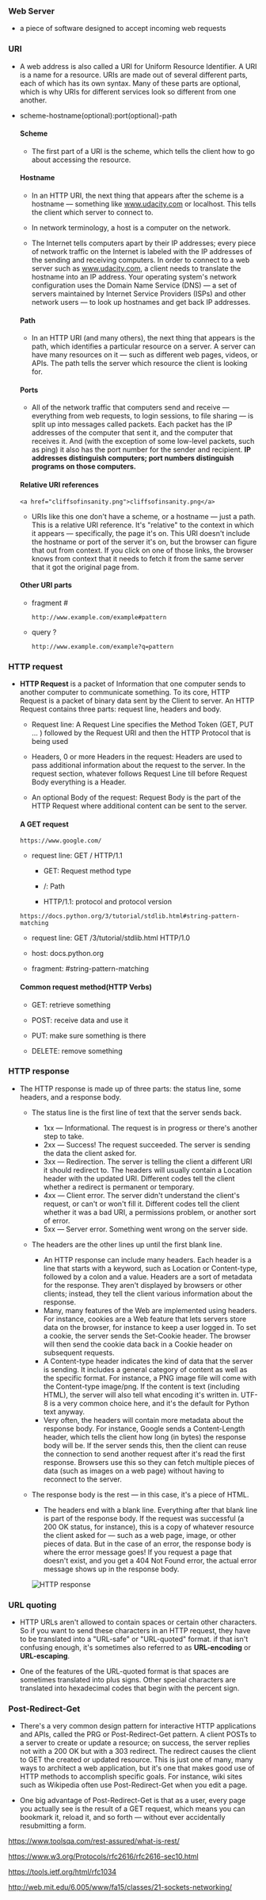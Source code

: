 ### Web Server

- a piece of software designed to accept incoming web requests

### URI

- A web address is also called a URI for Uniform Resource Identifier. A URI is a name for a resource. URIs are made out of several different parts, each of which has its own syntax. Many of these parts are optional, which is why URIs for different services look so different from one another.

- scheme-hostname(optional):port(optional)-path

  #### Scheme

  - The first part of a URI is the scheme, which tells the client how to go about accessing the resource.

  #### Hostname

  - In an HTTP URI, the next thing that appears after the scheme is a hostname — something like www.udacity.com or localhost. This tells the client which server to connect to.

  - In network terminology, a host is a computer on the network.

  - The Internet tells computers apart by their IP addresses; every piece of network traffic on the Internet is labeled with the IP addresses of the sending and receiving computers. In order to connect to a web server such as www.udacity.com, a client needs to translate the hostname into an IP address. Your operating system's network configuration uses the Domain Name Service (DNS) — a set of servers maintained by Internet Service Providers (ISPs) and other network users — to look up hostnames and get back IP addresses.

  #### Path

  - In an HTTP URI (and many others), the next thing that appears is the path, which identifies a particular resource on a server. A server can have many resources on it — such as different web pages, videos, or APIs. The path tells the server which resource the client is looking for.

  #### Ports

  - All of the network traffic that computers send and receive — everything from web requests, to login sessions, to file sharing — is split up into messages called packets. Each packet has the IP addresses of the computer that sent it, and the computer that receives it. And (with the exception of some low-level packets, such as ping) it also has the port number for the sender and recipient. **IP addresses distinguish computers; port numbers distinguish programs on those computers.**

  #### Relative URI references

    `<a href="cliffsofinsanity.png">cliffsofinsanity.png</a>`

    - URIs like this one don't have a scheme, or a hostname — just a path. This is a relative URI reference. It's "relative" to the context in which it appears — specifically, the page it's on. This URI doesn't include the hostname or port of the server it's on, but the browser can figure that out from context. If you click on one of those links, the browser knows from context that it needs to fetch it from the same server that it got the original page from.

  #### Other URI parts

    - fragment #

      `http://www.example.com/example#pattern`

    - query ?

      `http://www.example.com/example?q=pattern`

### HTTP request

- **HTTP Request** is a packet of Information that one computer sends to another computer to communicate something. To its core, HTTP Request is a packet of binary data sent by the Client to server. An HTTP Request contains three parts: request line, headers and body.

  - Request line: A Request Line specifies the Method Token (GET, PUT … ) followed by the Request URI and then the HTTP Protocol that is being used

  - Headers, 0 or more Headers in the request: Headers are used to pass additional information about the request to the server. In the request section, whatever follows Request Line till before Request Body everything is a Header.

  - An optional Body of the request: Request Body is the part of the HTTP Request where additional content can be sent to the server.

  #### A GET request

    `https://www.google.com/`

    - request line: GET / HTTP/1.1

      - GET: Request method type

      - /: Path

      - HTTP/1.1: protocol and protocol version

    `https://docs.python.org/3/tutorial/stdlib.html#string-pattern-matching`

    - request line: GET /3/tutorial/stdlib.html HTTP/1.0

    - host: docs.python.org

    - fragment: #string-pattern-matching

  #### Common request method(HTTP Verbs)

    - GET: retrieve something

    - POST: receive data and use it

    - PUT: make sure something is there

    - DELETE: remove something

### HTTP response

- The HTTP response is made up of three parts: the status line, some headers, and a response body.

  - The status line is the first line of text that the server sends back.

    - 1xx — Informational. The request is in progress or there's another step to take.
    - 2xx — Success! The request succeeded. The server is sending the data the client asked for.
    - 3xx — Redirection. The server is telling the client a different URI it should redirect to. The headers will usually contain a Location header with the updated URI. Different codes tell the client whether a redirect is permanent or temporary.
    - 4xx — Client error. The server didn't understand the client's request, or can't or won't fill it. Different codes tell the client whether it was a bad URI, a permissions problem, or another sort of error.
    - 5xx — Server error. Something went wrong on the server side.

  - The headers are the other lines up until the first blank line.

    - An HTTP response can include many headers. Each header is a line that starts with a keyword, such as Location or Content-type, followed by a colon and a value. Headers are a sort of metadata for the response. They aren't displayed by browsers or other clients; instead, they tell the client various information about the response.
    - Many, many features of the Web are implemented using headers. For instance, cookies are a Web feature that lets servers store data on the browser, for instance to keep a user logged in. To set a cookie, the server sends the Set-Cookie header. The browser will then send the cookie data back in a Cookie header on subsequent requests.
    - A Content-type header indicates the kind of data that the server is sending. It includes a general category of content as well as the specific format. For instance, a PNG image file will come with the Content-type image/png. If the content is text (including HTML), the server will also tell what encoding it's written in. UTF-8 is a very common choice here, and it's the default for Python text anyway.
    - Very often, the headers will contain more metadata about the response body. For instance, Google sends a Content-Length header, which tells the client how long (in bytes) the response body will be. If the server sends this, then the client can reuse the connection to send another request after it's read the first response. Browsers use this so they can fetch multiple pieces of data (such as images on a web page) without having to reconnect to the server.

  - The response body is the rest — in this case, it's a piece of HTML.

    - The headers end with a blank line. Everything after that blank line is part of the response body. If the request was successful (a 200 OK status, for instance), this is a copy of whatever resource the client asked for — such as a web page, image, or other pieces of data. But in the case of an error, the response body is where the error message goes! If you request a page that doesn't exist, and you get a 404 Not Found error, the actual error message shows up in the response body.

    ![HTTP response](imgs/response.png)

### URL quoting
  
  - HTTP URLs aren't allowed to contain spaces or certain other characters. So if you want to send these characters in an HTTP request, they have to be translated into a "URL-safe" or "URL-quoted" format. if that isn't confusing enough, it's sometimes also referred to as **URL-encoding** or **URL-escaping**.

  - One of the features of the URL-quoted format is that spaces are sometimes translated into plus signs. Other special characters are translated into hexadecimal codes that begin with the percent sign.

### Post-Redirect-Get
  
  - There's a very common design pattern for interactive HTTP applications and APIs, called the PRG or Post-Redirect-Get pattern. A client POSTs to a server to create or update a resource; on success, the server replies not with a 200 OK but with a 303 redirect. The redirect causes the client to GET the created or updated resource. This is just one of many, many ways to architect a web application, but it's one that makes good use of HTTP methods to accomplish specific goals. For instance, wiki sites such as Wikipedia often use Post-Redirect-Get when you edit a page.

  - One big advantage of Post-Redirect-Get is that as a user, every page you actually see is the result of a GET request, which means you can bookmark it, reload it, and so forth — without ever accidentally resubmitting a form.


https://www.toolsqa.com/rest-assured/what-is-rest/

https://www.w3.org/Protocols/rfc2616/rfc2616-sec10.html

https://tools.ietf.org/html/rfc1034

http://web.mit.edu/6.005/www/fa15/classes/21-sockets-networking/
